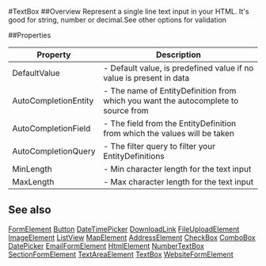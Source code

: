 #TextBox
##Overview
Represent a single line text input in your HTML. It's good for string, number or decimal.See other options for validation


##Properties
<table class="table table-condensed table-bordered">
    <thead>
<tr>
<th>Property</th>
<th>Description</th>
</tr>
</thead>
<tbody>
<tr><td>DefaultValue</td><td> - Default value, is predefined value if no value is present in data</td></tr>
<tr><td>AutoCompletionEntity</td><td> - The name of EntityDefinition from which you want the autocomplete to source from</td></tr>
<tr><td>AutoCompletionField</td><td> - The field from the EntityDefinition from which the values will be taken</td></tr>
<tr><td>AutoCompletionQuery</td><td> - The filter query to filter your EntityDefinitions </td></tr>
<tr><td>MinLength</td><td> - Min character length for the text input</td></tr>
<tr><td>MaxLength</td><td> - Max character length for the text input</td></tr>
</tbody></table>



## See also

[FormElement](FormElement.html)
[Button](Button.html)
[DateTimePicker](DateTimePicker.html)
[DownloadLink](DownloadLink.html)
[FileUploadElement](FileUploadElement.html)
[ImageElement](ImageElement.html)
[ListView](ListView.html)
[MapElement](MapElement.html)
[AddressElement](AddressElement.html)
[CheckBox](CheckBox.html)
[ComboBox](ComboBox.html)
[DatePicker](DatePicker.html)
[EmailFormElement](EmailFormElement.html)
[HtmlElement](HtmlElement.html)
[NumberTextBox](NumberTextBox.html)
[SectionFormElement](SectionFormElement.html)
[TextAreaElement](TextAreaElement.html)
[TextBox](TextBox.html)
[WebsiteFormElement](WebsiteFormElement.html)